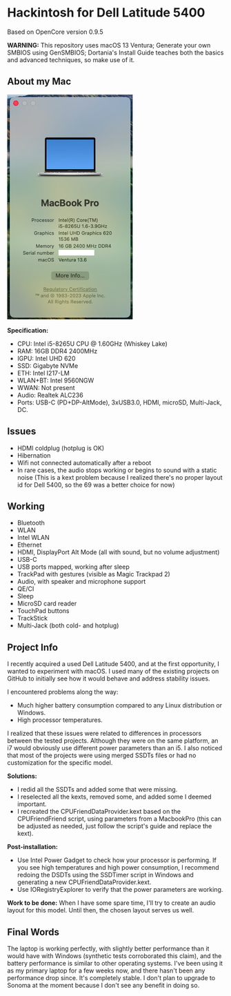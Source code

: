 # Hackintosh for Dell Latitude 5400

Based on OpenCore version 0.9.5

**WARNING:** This repository uses macOS 13 Ventura; Generate your own SMBIOS using GenSMBIOS; Dortania's Install Guide teaches both the basics and advanced techniques, so make use of it.

## About my Mac

![](https://github.com/betogcf/Dell5400Hackintosh/blob/main/System.png)

**Specification:**
- CPU: Intel i5-8265U CPU @ 1.60GHz (Whiskey Lake)
- RAM: 16GB DDR4 2400MHz
- IGPU: Intel UHD 620
- SSD: Gigabyte NVMe
- ETH: Intel I217-LM
- WLAN+BT: Intel 9560NGW
- WWAN: Not present
- Audio: Realtek ALC236
- Ports: USB-C (PD+DP-AltMode), 3xUSB3.0, HDMI, microSD, Multi-Jack, DC.

## Issues
- HDMI coldplug (hotplug is OK)
- Hibernation
- Wifi not connected automatically after a reboot
- In rare cases, the audio stops working or begins to sound with a static noise (This is a kext problem because I realized there's no proper layout id for Dell 5400, so the 69 was a better choice for now)

## Working
- Bluetooth
- WLAN
- Intel WLAN
- Ethernet
- HDMI, DisplayPort Alt Mode (all with sound, but no volume adjustment)
- USB-C
- USB ports mapped, working after sleep
- TrackPad with gestures (visible as Magic Trackpad 2)
- Audio, with speaker and microphone support
- QE/CI
- Sleep
- MicroSD card reader
- TouchPad buttons
- TrackStick
- Multi-Jack (both cold- and hotplug)

## Project Info
I recently acquired a used Dell Latitude 5400, and at the first opportunity, I wanted to experiment with macOS. I used many of the existing projects on GitHub to initially see how it would behave and address stability issues.

I encountered problems along the way:
- Much higher battery consumption compared to any Linux distribution or Windows.
- High processor temperatures.

I realized that these issues were related to differences in processors between the tested projects. Although they were on the same platform, an i7 would obviously use different power parameters than an i5. I also noticed that most of the projects were using merged SSDTs files or had no customization for the specific model.

**Solutions:**
- I redid all the SSDTs and added some that were missing.
- I reselected all the kexts, removed some, and added some I deemed important.
- I recreated the CPUFriendDataProvider.kext based on the CPUFriendFriend script, using parameters from a MacbookPro (this can be adjusted as needed, just follow the script's guide and replace the kext).

**Post-installation:**
- Use Intel Power Gadget to check how your processor is performing. If you see high temperatures and high power consumption, I recommend redoing the DSDTs using the SSDTimer script in Windows and generating a new CPUFriendDataProvider.kext.
- Use IORegistryExplorer to verify that the power parameters are working.

**Work to be done:**
When I have some spare time, I'll try to create an audio layout for this model. Until then, the chosen layout serves us well.

## Final Words
The laptop is working perfectly, with slightly better performance than it would have with Windows (synthetic tests corroborated this claim), and the battery performance is similar to other operating systems. 
I've been using it as my primary laptop for a few weeks now, and there hasn't been any performance drop since. 
It's completely stable. I don't plan to upgrade to Sonoma at the moment because I don't see any benefit in doing so.
